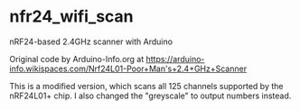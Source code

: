 # nfr24_wifi_scan
nRF24-based 2.4GHz scanner with Arduino

Original code by Arduino-Info.org at https://arduino-info.wikispaces.com/Nrf24L01-Poor+Man's+2.4+GHz+Scanner

This is a modified version, which scans all 125 channels supported by the nRF24L01+ chip. I also changed the "greyscale" to output numbers instead.
